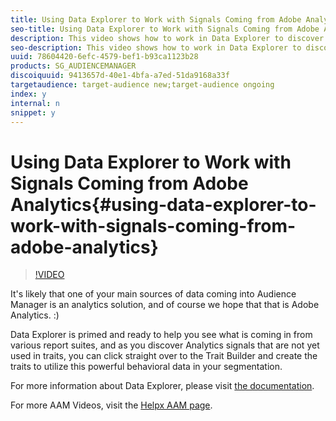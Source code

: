 ```yaml
---
title: Using Data Explorer to Work with Signals Coming from Adobe Analytics
seo-title: Using Data Explorer to Work with Signals Coming from Adobe Analytics
description: This video shows how to work in Data Explorer to discover and use your Adobe Analytics data, including searching for used and unused signals, creating Analytics traits, and understanding the data.
seo-description: This video shows how to work in Data Explorer to discover and use your Adobe Analytics data, including searching for used and unused signals, creating Analytics traits, and understanding the data.
uuid: 78604420-6efc-4579-bef1-b93ca1123b28
products: SG_AUDIENCEMANAGER
discoiquuid: 9413657d-40e1-4bfa-a7ed-51da9168a33f
targetaudience: target-audience new;target-audience ongoing
index: y
internal: n
snippet: y
---
```


# Using Data Explorer to Work with Signals Coming from Adobe Analytics{#using-data-explorer-to-work-with-signals-coming-from-adobe-analytics}

>[!VIDEO](https://video.tv.adobe.com/v/25150/?quality=12)

It's likely that one of your main sources of data coming into Audience Manager is an analytics solution, and of course we hope that that is Adobe Analytics. :)

Data Explorer is primed and ready to help you see what is coming in from various report suites, and as you discover Analytics signals that are not yet used in traits, you can click straight over to the Trait Builder and create the traits to utilize this powerful behavioral data in your segmentation.

For more information about Data Explorer, please visit [the documentation](https://experiencecloud.adobe.com/resources/help/en_US/aam/data-explorer.html).

For more AAM Videos, visit the [Helpx AAM page](https://helpx.adobe.com/audience-manager/kt/index/aam-videos.html).
